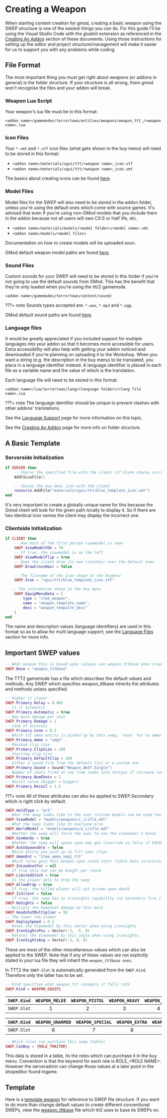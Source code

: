 # Creating a Weapon

When starting content creation for gmod, creating a basic weapon using the SWEP structure is one of the easiest things you can do. For this guide I'll be using the Visual Studio Code with the glualint extension as referenced in the [Creating An Addon](/developers/basics/creating-an-addon.md) section of these documents. Using those instructions for setting up the editor and project structure/management will make it easier for us to support you with any problems while coding.

## File Format

The most important thing you must get right about weapons (or addons in general) is the folder structure. If your structure is all wrong, them gmod won't recognise the files and your addon will break.

### Weapon Lua Script

Your weapon's lua file must be in this format:

`<addon name>/gamemodes/terrortown/entities/weapons/weapon_ttt_/<weapon name>.lua`

### Icon Files

Your `*.vmt` and `*.vtf` icon files (what gets shown in the buy menu) will need to be stored in this format:

- `<addon name>/materials/vgui/ttt/<weapon name>_icon.vtf`
- `<addon name>/materials/vgui/ttt/<weapon name>_icon.vmt`

The basics about creating icons can be found [here](/developers/content-creation/icon-and-design-guideline.md).

### Model Files

Model files for the SWEP will also need to be stored in the addon folder, unless you're using the default ones which come with source games. It's advised that even if you're using non-GMod models that you include them in the addon because not all users will own CS:S or Half life, etc.

- `<addon name>/materials/models/<model folder>/<model name>.vmt`
- `<addon name>/models/<model files>`

Documentation on how to create models will be uploaded soon.

GMod default weapon model paths are found [here](https://wiki.facepunch.com/gmod/Common_Weapon_Models).

### Sound Files

Custom sounds for your SWEP will need to be stored in this folder if you're not going to use the default sounds from GMod. This has the benefit that they're only loaded when you're using the ttt/2 gamemode.

`<addon name>/gamemodes/terrortown/content/sound/`

???+ note
    Sounds types accepted are: `*.wav`, `*.mp3` and `*.ogg`.

GMod default sound paths are found [here](https://wiki.facepunch.com/gmod/Common_Sounds).

### Language files

It would be greatly appreciated if you included support for multiple languages into your addon so that it becomes more accessible for users. Extra accessiblilty will also help with getting your addon noticed and downloaded if you're planning on uploading it to the Workshop. When you want a string (e.g. the description in the buy menu) to be translated, you place in a language identifier instead. A language identifier is placed in each file as a variable name and the value of which is the translation.

Each language file will need to be stored in this format:

`<addon name>/lua/terrortown/lang/<language folder>/<lang file name>.lua`

???+ note
    The language identifier should be unique to prevent clashes with other addons' translations.

See the [Language Support](/developers/content-creation/language-support.md) page for more information on this topic.

See the [Creating An Addon](/developers/basics/creating-an-addon.md/#project-structure) page for more info on folder structure.

## A Basic Template

### Serverside Initialization

```lua
if SERVER then
    -- Shares the specified file with the client (if blank shares current file)
    AddCSLuaFile()

    -- Shares the buy menu icon with the client
    resource.AddFile("materials/vgui/ttt/blue_template_icon.vmt")
end
```

It's very important to create a globally unique name for this because the Gmod client will look for the given path locally to display it. So if there are two identical icon names the client may display the incorrect one.

### Clientside Initialization

```lua
if CLIENT then
    -- How much of the first person viewmodel is seen
    SWEP.ViewModelFOV = 70
    -- If true, the viewmodel is on the left
    SWEP.ViewModelFlip = true
    -- Does the client draw its own crosshair over the default ones
    SWEP.DrawCrossHair = false

    -- The filename of the icon shown in the buymenu
    SWEP.Icon = "vgui/ttt/blue_template_icon.vtf"

   -- The information shown in the buy menu
    SWEP.EquipMenuData = {
        type = "item_weapon",
        name = "weapon_template_name",
        desc = "weapon_tempalte_desc"
    }
end
```

The name and description values (language identifiers) are used in this format so as to allow for multi language support, see the [Language Files](#language-files) section for more info.

## Important SWEP values

```lua
-- What weapon this is based upon (always use weapon_tttbase when creating a ttt/2 weapon)
SWEP.Base = "weapon_tttbase"
```

The TTT2 gamemode has a file which describes the default values and methods. Any SWEP which specifies weapon_tttbase inherits the attributes and methods unless specified.

```lua
-- Higher is slower
SWEP.Primary.Delay = 0.001
-- Is it automatic
SWEP.Primary.Automatic = true
-- How much damage per shot
SWEP.Primary.Damage = 1
-- Cone of accuracy
SWEP.Primary.Cone = 0.5
-- Which ttt ammo entity is picked up by this swep, 'none' for no ammo type
SWEP.Primary.Ammo = "smg1"
-- Maximum clip size
SWEP.Primary.ClipSize = 100
-- Starting clip size
SWEP.Primary.DefaultClip = 100
-- Either a sound file from the default list or a custom one
SWEP.Primary.Sound = Sound("Weapon_AK47.Single")
-- Number of shots fired at one time (make into shotgun if increase conde val)
SWEP.Primary.NumShots = 1
-- Recoil value (bigger = bigger)
SWEP.Primary.Recoil = 1.5
```

???+ note
    All of these attributes can also be applied to SWEP.Secondary which is right click by default.

```lua
SWEP.HoldType = "ar2"
-- What the swep looks like to the user (Custom models can be used too)
SWEP.ViewModel = "models/weapons/c_irifle.mdl"
-- What the swep looks like to everyone else
SWEP.WorldModel = "models/weapons/w_irifle.mdl"
-- Whether the swep will force the user to see the viewmodel's hands
SWEP.UseHands = true
-- Whether the swep will spawn upon map gen (override as false if EQUIP1/2)
SWEP.AutoSpawnable = false
-- Which entity you pick up to fill your clips
SWEP.AmmoEnt = "item_ammo_smg1_ttt"
-- Which roles gain this weapon upon round start (table data structure)
SWEP.InLoadoutFor = nil
-- If true only one can be bought per round
SWEP.LimitedStock = true
-- Is the player able to drop the swep
SWEP.AllowDrop = true
-- If true, the killed player will not scream upon death
SWEP.IsSilent = false
-- If true, the swep has no ironsights capability (no Secondary fire if ironsights?)
SWEP.NoSights = false
-- Multiply the headshot damage by this much
SWEP.HeadshotMultiplier = 50
-- The lower the slower
SWEP.DeploySpeed = 0.2
-- Moves the Viewmodel by this vector when using ironsights
SWEP.IronSightsPos = Vector(-2, -5, 0)
-- Rotates the Viewmodel by this angle when using ironsights
SWEP.IronSightsAng = Vector(-2, 0, 0)
```

These are most of the other miscellaneous values which can also be applied to the SWEP. Note that if any of these values are not explicitly stated in your lua file they will inherit the `weapon_tttbase ones`.

In TTT2 the `SWEP.Slot` is automatically generated from the `SWEP.Kind`. Therefore only the latter has to be set.

```lua
-- Kind specifies what weapon_ttt category it falls into
SWEP.Kind = WEAPON_EQUIP1
```

| `SWEP.Kind` | `WEAPON_MELEE` | `WEAPON_PISTOL` | `WEAPON_HEAVY` | `WEAPON_NADE` | `WEAPON_CARRY` |
| :---------: | :------------: | :-------------: | :------------: | :-----------: | :------------: |
| `SWEP.Slot` |       1        |        2        |       3        |       4       |       5        |

| `SWEP.Kind` | `WEAPON_UNARMED` | `WEAPON_SPECIAL` | `WEAPON_EXTRA` | `WEAPON_CLASS` |
| :---------: | :--------------: | :--------------: | :------------: | :------------: |
| `SWEP.Slot` |        6         |        7         |       8        |       9        |

```lua
-- Which roles can purchase this swep (table)
SWEP.CanBuy = {ROLE_TRAITOR}
```

This data is stored in a table, its the roles which can purchase it in the buy menu. Convention is that the keyword for each role is ROLE\_<ROLE NAME\>. However the serveradmin can change those values at a later point in the shopeditor found ingame.

## Template

Here is a [template weapon](https://github.com/cafelargo/TemplateSWEP) for reference to SWEP file structure.
If you want to do more than change default values to create different conventional SWEPs, view the [weapon_tttbase](https://github.com/TTT-2/TTT2/blob/master/gamemodes/terrortown/entities/weapons/weapon_tttbase.lua) file which ttt2 uses to base its SWEPs on.
